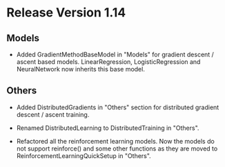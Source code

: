 # Release Version 1.14

## Models

* Added GradientMethodBaseModel in "Models" for gradient descent / ascent based models. LinearRegression, LogisticRegression and NeuralNetwork now inherits this base model.

## Others

* Added DistributedGradients in "Others" section for distributed gradient descent / ascent training.

* Renamed DistributedLearning to DistributedTraining in "Others".

* Refactored all the reinforcement learning models. Now the models do not support reinforce() and some other functions as they are moved to ReinforcementLearningQuickSetup in "Others".
